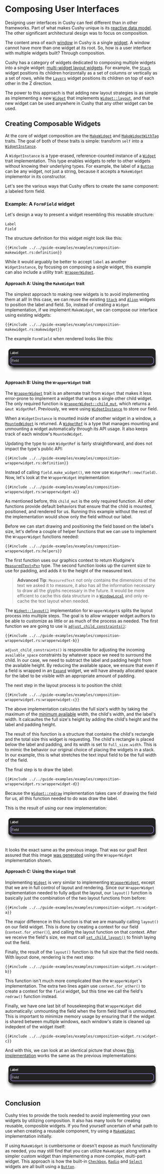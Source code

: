 # Composing User Interfaces

Designing user interfaces in Cushy can feel different than in other frameworks.
Part of what makes Cushy unique is its [reactive data model](./reactive.md). The
other significant architectural design was to focus on composition.

The content area of each [window][window] in Cushy is a single
[widget](./widgets.md). A window cannot have more than one widget at its root.
So, how is a user interface with multiple widgets built? Through composition.

Cushy has a category of widgets dedicated to composing multiple widgets into a
single widget: [multi-widget layout widgets](../widgets/multi-layout.md). For
example, the [`Stack`](../widgets/layout/stack.md) widget positions its children
horizontally as a set of columns or vertically as a set of rows, while the
[`Layers`](../widgets/layout/layers.md) widget positions its children on top of
each other in the Z direction.

The power to this approach is that adding new layout strategies is as simple as
implementing a new [`Widget`][widget] that implements
[`Widget::layout`][widget-layout], and that new widget can be used anywhere in
Cushy that any other widget can be used.

## Creating Composable Widgets

At the core of widget composition are the [`MakeWidget`][makewidget] and
[`MakeWidgetWithTag`][makewidgettag] traits. The goal of both of these traits is
simple: transform `self` into a [`WidgetInstance`][widgetinstance].

A `WidgetInstance` is a type-erased, reference-counted instance of a
[`Widget`][widget] trait implementation. This type enables widgets to refer to
other widgets without knowing their underlying types. For example, the label of
a [`Button`][button] can be any widget, not just a string, because it accepts a
`MakeWidget` implementor in its constructor.

Let's see the various ways that Cushy offers to create the same component: a
labeled form field.

### Example: A `FormField` widget

Let's design a way to present a widget resembling this reusable structure:

```text
Label
Field
```

The structure definition for this widget might look like this:

```rust,no_run,no_playground
{{#include ../../guide-examples/examples/composition-makewidget.rs:definition}}
```

While it would arguably be better to accept `label` as another `WidgetInstance`,
by focusing on composing a single widget, this example can also include a
utility trait: [`WrapperWidget`][wrapperwidget].

#### Approach A: Using the `MakeWidget` trait

The simplest approach to making new widgets is to avoid implementing them at
all! In this case, we can reuse the existing [`Stack`][stack] and
[`Align`][align] widgets to position the label and field. So, instead of
creating a `Widget` implementation, if we implement `MakeWidget`, we can compose
our interface using existing widgets:

```rust,no_run,no_playground
{{#include ../../guide-examples/examples/composition-makewidget.rs:makewidget}}
```

The example `FormField` when rendered looks like this:

![MakeWidget Example Output](../examples/composition_makewidget.png)

#### Approach B: Using the `WrapperWidget` trait

The [`WrapperWidget`][wrapperwidget] trait is an alternate trait from `Widget`
that makes it less error-prone to implement a widget that wraps a single other
child widget. The only required function is
[`WrapperWidget::child_mut`][child-mut], which returns a `&mut WidgetRef`.
Previously, we were using [`WidgetInstance`][widgetinstance] to store our field.

When a `WidgetInstance` is mounted inside of another widget in a window, a
[`MountedWidget`][mountedwidget] is returned. A [`WidgetRef`][widgetref] is a
type that manages mounting and unmounting a widget automatically through its API
usage. It also keeps track of each window's `MountedWidget`.

Updating the type to use `WidgetRef` is fairly straightforward, and does not
impact the type's public API:

```rust,no_run,no_playground
{{#include ../../guide-examples/examples/composition-wrapperwidget.rs:definition}}
```

Instead of calling `field.make_widget()`, we now use `WidgetRef::new(field)`.
Now, let's look at the `WrapperWidget` implementation:

```rust,no_run,no_playground
{{#include ../../guide-examples/examples/composition-wrapperwidget.rs:wrapperwidget-a}}
```

As mentioned before, this `child_mut` is the only required function. All other
functions provide default behaviors that ensure that the child is mounted,
positioned, and rendered for us. Running this example without the rest of the
implementation would show only the field without our label.

Before we can start drawing and positioning the field based on the label's size,
let's define a couple of helper functions that we can use to implement the
`WrapperWidget` functions needed:

```rust,no_run,no_playground
{{#include ../../guide-examples/examples/composition-wrapperwidget.rs:helpers}}
```

The first function uses our graphics context to return Kludgine's
[`MeasuredText<Px>`][measuredtext] type. The second function looks up the
current size to use for padding, and adds it to the height of the measured text.

> **Advanced Tip**: `MeasuredText` not only contains the dimensions of the text
> we asked it to measure, it also has all the information necessary to draw all
> the glyphs necessary in the future. It would be more efficient to cache this
> data structure in a [`WindowLocal`][windowlocal] and only re-cache the text
> layout when needed.

The [`Widget::layout()`][layout] implementation for `WrapperWidget`s splits the
layout process into multiple steps. The goal is to allow wrapper widget authors
to be able to customize as little or as much of the process as needed. The first
function we are going to use is
[`adjust_child_constraints()`][adjust-constraints]:

```rust,no_run,no_playground
{{#include ../../guide-examples/examples/composition-wrapperwidget.rs:wrapperwidget-b}}
```

`adjust_child_constraints()` is responsible for adjusting the incoming
`available_space` constraints by whatever space we need to surround the child.
In our case, we need to subtract the label and padding height from the available
height. By reducing the available space, we ensure that even if a field is
wrapped in an [`Expand`][expand] widget, we will have already allocated space
for the label to be visible with an appropriate amount of padding.

The next step in the layout process is to position the child:

```rust,no_run,no_playground
{{#include ../../guide-examples/examples/composition-wrapperwidget.rs:wrapperwidget-c}}
```

The above implementation calculates the full size's width by taking the maximum
of the [minimum available][constraintlimit-min] width, the child's width, and
the label's width. It calcaultes the full size's height by adding the child's
height and the label and padding height.

The result of this function is a structure that contains the child's rectangle
and the total size this widget is requesting. The child's rectangle is placed
below the label and padding, and its width is set to `full_size.width`. This is
to mimic the behavior our original choice of placing the widgets in a stack. In
our example, this is what stretches the text input field to be the full width of
the field.

The final step is to draw the label:

```rust,no_run,no_playground
{{#include ../../guide-examples/examples/composition-wrapperwidget.rs:wrapperwidget-d}}
```

Because the [`Widget::redraw`][redraw] implementation takes care of drawing the
field for us, all this function needed to do was draw the label.

This is the result of using our new implementation:

![WrapperWidget Example Output](../examples/composition_wrapperwidget.png)

It looks the exact same as the previous image. That was our goal! Rest assured
that this image [was generated][book-example-wrapper] using the `WrapperWidget`
implementation shown.

#### Approach C: Using the `Widget` trait

Implementing [`Widget`][widget] is very similar to implementing
[`WrapperWidget`][wrapperwidget], except that we are in full control of layout
and rendering. Since our `WrapperWidget` implementation needed to fully adjust
the layout, our `layout()` function is basically just the combination of the two
layout functions from before:

```rust,no_run,no_playground
{{#include ../../guide-examples/examples/composition-widget.rs:widget-a}}
```

The major difference in this function is that we are manually calling `layout()`
on our field widget. This is done by creating a context for our field
(`context.for_other()`), and calling the layout function on that context. After
we receive the field's size, we must call
[`set_child_layout()`][set-child-layout] to finish laying out the field.

Finally, the result of the `layout()` function is the full size that the field
needs. With layout done, rendering is the next step:

```rust,no_run,no_playground
{{#include ../../guide-examples/examples/composition-widget.rs:widget-b}}
```

This function isn't much more complicated than the `WrapperWidget`'s
implementation. The extra two lines again use `context.for_other()` to create a
context for the `field` widget, but this time we call the field's `redraw()`
function instead.

Finally, we have one last bit of housekeeping that `WrapperWidget` did
automatically: unmounting the field when the form field itself is unmounted.
This is important to minimize memory usage by ensuring that if the widget is
shared between multiple windows, each window's state is cleaned up indepdent of
the widget itself:

```rust,no_run,no_playground
{{#include ../../guide-examples/examples/composition-widget.rs:widget-c}}
```

And with this, we can look at an identical picture that shows [this
implementation][book-example-widget] works the same as the previous
implementations:

![Widget Example Output](../examples/composition_widget.png)

## Conclusion

Cushy tries to provide the tools needed to avoid implementing your own widgets
by utilizing composition. It also has many tools for creating reusable,
composible widgets. If you find yourself uncertain of what path to use when
creating a reusable component, try using a [`MakeWidget`][makewidget]
implementation initially.

If using `MakeWidget` is cumbersome or doesn't expose as much functionality as
needed, you may still find that you can utilize `MakeWidget` along with a
simpler custom widget than implementing a more complex, multi-part widget. This
approach is how the built-in [`Checkbox`][checkbox], [`Radio`][radio] and
[`Select`][select] widgets are all built using a [`Button`][button].

[window]: <{{ docs }}/window/struct.Window.html>
[widget]: <{{ docs }}/widget/trait.Widget.html>
[layout]: <{{ docs }}/widget/trait.Widget.html#method.layout>
[redraw]: <{{ docs }}/widget/trait.Widget.html#method.redraw>
[mountedwidget]: <{{ docs }}/widget/struct.MountedWidget.html>
[widgetref]: <{{ docs }}/widget/struct.WidgetRef.html>
[wrapperwidget]: <{{ docs }}/widget/trait.WrapperWidget.html>
[child-mut]: <{{ docs }}/widget/trait.WrapperWidget.html#tymethod.child_mut>
[adjust-constraints]: <{{ docs }}/widget/trait.WrapperWidget.html#method.adjust_child_constraints>
[makewidget]: <{{ docs }}/widget/trait.MakeWidget.html>
[makewidgettag]: <{{ docs }}/widget/trait.MakeWidgetWithTag.html>
[widget-layout]: <{{ docs }}/widget/trait.Widget.html#method.layout>
[widgetinstance]: <{{ docs }}/widget/struct.WidgetInstance.html>
[button]: ../widgets/controls/button.md
[radio]: ../widgets/controls/radio.md
[select]: ../widgets/controls/select.md
[checkbox]: ../widgets/controls/checkbox.md
[stack]: ../widgets/layout/stack.md
[align]: ../widgets/layout/align.md
[expand]: ../widgets/layout/expand.md
[book-example-wrapper]: <{{ src }}/guide/guide-examples/examples/composition-wrapperwidget.rs>
[book-example-widget]: <{{ src }}/guide/guide-examples/examples/composition-wrapperwidget.rs>
[measuredtext]: <https://docs.rs/kludgine/latest/kludgine/text/struct.MeasuredText.html>
[windowlocal]: <{{ docs }}/window/struct.WindowLocal.html>
[constraintlimit-min]: <{{ docs }}/enum.ConstraintLimit.html#method.min>
[set-child-layout]: <{{ docs }}/context/struct.LayoutContext.html#method.set_child_layout>
